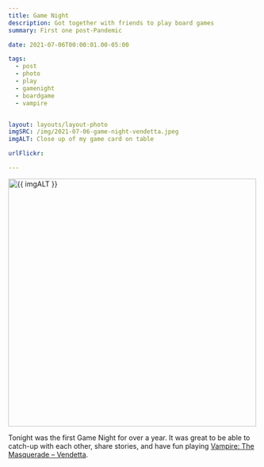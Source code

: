 ```yaml
---
title: Game Night
description: Got together with friends to play board games
summary: First one post-Pandemic

date: 2021-07-06T00:00:01.00-05:00

tags:
  - post
  - photo
  - play
  - gamenight
  - boardgame
  - vampire


layout: layouts/layout-photo
imgSRC: /img/2021-07-06-game-night-vendetta.jpeg
imgALT: Close up of my game card on table

urlFlickr:

---
```

<p><img class="u-photo img-polaroid" src="{{ imgSRC }}" alt="{{ imgALT }}" width="500" height="500"></p>

Tonight was the first Game Night for over a year. It was great to be able to catch-up with each other, share stories, and have fun playing [Vampire: The Masquerade – Vendetta](https://www.horribleguild.com/vampire-the-masquerade-vendetta/ "official site").
